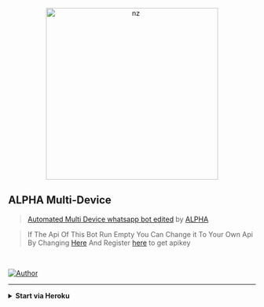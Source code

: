 <p align="center">
<img src="https://telegra.ph/file/f3b2f9e862e1352d4fd94.jpg" alt="nz" width="350"/>
</p>

## ALPHA Multi-Device

> [Automated Multi Device whatsapp bot edited](https://github.com/I-am-ALPHA/Multi-Device) by [ALPHA](https://github.com/I-am-ALPHA)

> If The Api Of This Bot Run Empty You Can Change it To Your Own Api By Changing [Here](https://github.com/I-am-ALPHA/Multi-Device/blob/master/settings.js#L18) And Register [here](https://zenzapis.xyz/) to get apikey


</br>

<a href="https://github.com/I-am-ALPHA"><img title="Author" src="https://img.shields.io/badge/Author-ALPHA-blue.svg?color=54aeff&style=for-the-badge&logo=github" /></a>  

---
</details>


<!-- Start via Heroku -->
<b><details><summary>Start via Heroku</summary></b>
	
<div align="center">	

## Scan QR In Your Whatsapp From
[![Run on Repl.it](https://repl.it/badge/github/quiec/whatsasena)](https://replit.com/@Alanx09/Md-QR-Scanner)
	
## Deploy The Bot From
[![Deploy](https://www.herokucdn.com/deploy/button.svg)](https://heroku.com/deploy)

</div>	

</details>
